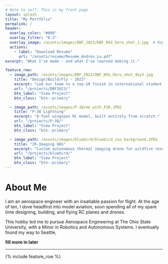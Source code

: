 ```yaml
---
# Note to self: This is my front page
layout: splash
title: "My Portfolio"
permalink: /
header:
  overlay_color: "#000"
  overlay_filter: "0.3"
  overlay_image: /assets/images/DBF_2023/DBF_N5G_hero_shot_1.jpg  # Replace with your image path
  actions:
    - label: "Download Resume"
      url: "/assets/resume/Resume_Andres_Lu.pdf"
excerpt: "What I've made - and what I've learned making it."

feature_row:
  - image_path: /assets/images/DBF_2023/DBF_N5G_hero_shot_4by3.jpg
    title: "Design/Build/Fly - 2023"
    excerpt: "Led our team to a top-10 finish in international student competition."
    url: "/projects/DBF2023/"
    btn_label: "View Project"
    btn_class: "btn--primary"

  - image_path: /assets/images/P-38/me_with_P38.JPEG
    title: "P-38 Lightning"
    excerpt: "8-foot wingspan RC model, built entirely from scratch."
    url: "/projects/P-38/"
    btn_label: "View Project"
    btn_class: "btn--primary"

  - image_path: /assets/images/bluebird/bluebird_iso_background.JPEG
    title: "IR-Imaging UAS"
    excerpt: "Custom autonomous thermal imaging drone for wildfire research."
    url: "/projects/bluebird/"
    btn_label: "View Project"
    btn_class: "btn--primary"
---
```


# About Me

I am an aerospace engineer with an insatiable passion for flight. At the age of ten, I dove headfirst into model aviation, soon spending all of my spare time designing, building, and flying RC planes and drones. 

This hobby led me to pursue Aerospace Engineering at The Ohio State University, with a Minor in Robotics and Autonomous Systems. I eventually found my way to Seattle,

**fill more in later**

---

{% include feature_row %}
